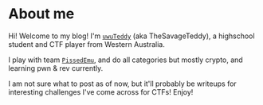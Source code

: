 # About me

Hi! Welcome to my blog! I'm [`uwuTeddy`](https://ctftime.org/user/114547) (aka TheSavageTeddy), a highschool student and CTF player from Western Australia.

I play with team [`PissedEmu`](https://ctftime.org/team/160273), and do all categories but mostly crypto, and learning pwn & rev currently.

I am not sure what to post as of now, but it'll probably be writeups for interesting challenges I've come across for CTFs! Enjoy!
